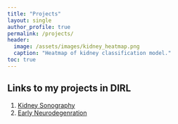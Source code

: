 ```yaml
---
title: "Projects"
layout: single
author_profile: true
permalink: /projects/
header:
  image: /assets/images/kidney_heatmap.png
  caption: "Heatmap of kidney classification model."
toc: true
---
```


## Links to my projects in DIRL

1. [Kidney Sonography](/projects/kidney/egfr/)
2. [Early Neurodegenration](/projects/kidney/brain/)